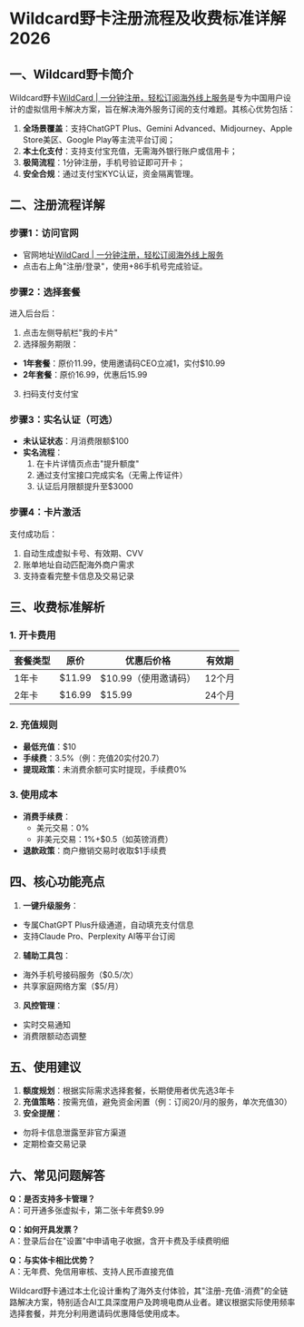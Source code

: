 # Wildcard野卡注册流程及收费标准详解2026

## 一、Wildcard野卡简介

Wildcard野卡[WildCard | 一分钟注册，轻松订阅海外线上服务](https://yeka.ai/i/CEO)是专为中国用户设计的虚拟信用卡解决方案，旨在解决海外服务订阅的支付难题。其核心优势包括：

1. **全场景覆盖**：支持ChatGPT Plus、Gemini Advanced、Midjourney、Apple Store美区、Google Play等主流平台订阅；
2. **本土化支付**：支持支付宝充值，无需海外银行账户或信用卡；
3. **极简流程**：1分钟注册，手机号验证即可开卡；
4. **安全合规**：通过支付宝KYC认证，资金隔离管理。

## 二、注册流程详解

### 步骤1：访问官网

- 官网地址[WildCard | 一分钟注册，轻松订阅海外线上服务](https://yeka.ai/i/CEO)
- 点击右上角"注册/登录"，使用+86手机号完成验证。

### 步骤2：选择套餐

进入后台后：

1. 点击左侧导航栏"我的卡片"
2. 选择服务期限：
  - **1年套餐**：原价11.99，使用邀请码CEO立减1，实付$10.99
  - **2年套餐**：原价16.99，优惠后15.99
3. 扫码支付支付宝

### 步骤3：实名认证（可选）

- **未认证状态**：月消费限额$100
- **实名流程**：
  1. 在卡片详情页点击"提升额度"
  2. 通过支付宝接口完成实名（无需上传证件）
  3. 认证后月限额提升至$3000

### 步骤4：卡片激活

支付成功后：

1. 自动生成虚拟卡号、有效期、CVV
2. 账单地址自动匹配海外商户需求
3. 支持查看完整卡信息及交易记录

## 三、收费标准解析

### 1. 开卡费用

| 套餐类型 | 原价  | 优惠后价格 | 有效期 |
| --- | --- | --- | --- |
| 1年卡 | $11.99 | $10.99（使用邀请码） | 12个月 |
| 2年卡 | $16.99 | $15.99 | 24个月 |

### 2. 充值规则

- **最低充值**：$10
- **手续费**：3.5%（例：充值20实付20.7）
- **提现政策**：未消费余额可实时提现，手续费0%

### 3. 使用成本

- **消费手续费**：
  - 美元交易：0%
  - 非美元交易：1%+$0.5（如英镑消费）
- **退款政策**：商户撤销交易时收取$1手续费

## 四、核心功能亮点

1. **一键升级服务**：
  - 专属ChatGPT Plus升级通道，自动填充支付信息
  - 支持Claude Pro、Perplexity AI等平台订阅
2. **辅助工具包**：
  - 海外手机号接码服务（$0.5/次）
  - 共享家庭网络方案（$5/月）
3. **风控管理**：
  - 实时交易通知
  - 消费限额动态调整

## 五、使用建议

1. **额度规划**：根据实际需求选择套餐，长期使用者优先选3年卡
2. **充值策略**：按需充值，避免资金闲置（例：订阅20/月的服务，单次充值30）
3. **安全提醒**：
  - 勿将卡信息泄露至非官方渠道
  - 定期检查交易记录

## 六、常见问题解答

**Q：是否支持多卡管理？**  
A：可开通多张虚拟卡，第二张卡年费$9.99

**Q：如何开具发票？**  
A：登录后台在"设置"中申请电子收据，含开卡费及手续费明细

**Q：与实体卡相比优势？**  
A：无年费、免信用审核、支持人民币直接充值

Wildcard野卡通过本土化设计重构了海外支付体验，其"注册-充值-消费"的全链路解决方案，特别适合AI工具深度用户及跨境电商从业者。建议根据实际使用频率选择套餐，并充分利用邀请码优惠降低使用成本。
